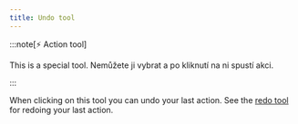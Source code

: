 ```yaml
---
title: Undo tool
---
```


:::note[⚡ Action tool]

This is a special tool.
Nemůžete ji vybrat a po kliknutí na ni spustí akci.

:::

When clicking on this tool you can undo your last action.
See the [redo tool](redo) for redoing your last action.

